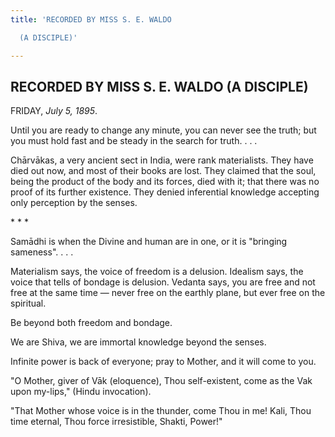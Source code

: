```yaml
---
title: 'RECORDED BY MISS S. E. WALDO

  (A DISCIPLE)'

---
```





  

## RECORDED BY MISS S. E. WALDO (A DISCIPLE)

FRIDAY, *July 5, 1895*.

Until you are ready to change any minute, you can never see the truth;
but you must hold fast and be steady in the search for truth. . . .

Chārvākas, a very ancient sect in India, were rank materialists. They
have died out now, and most of their books are lost. They claimed that
the soul, being the product of the body and its forces, died with it;
that there was no proof of its further existence. They denied
inferential knowledge accepting only perception by the senses.

\*    \*    \*

Samādhi is when the Divine and human are in one, or it is "bringing
sameness". . . .

Materialism says, the voice of freedom is a delusion. Idealism says, the
voice that tells of bondage is delusion. Vedanta says, you are free and
not free at the same time — never free on the earthly plane, but ever
free on the spiritual.

Be beyond both freedom and bondage.

We are Shiva, we are immortal knowledge beyond the senses.

Infinite power is back of everyone; pray to Mother, and it will come to
you.

"O Mother, giver of Vāk (eloquence), Thou self-existent, come as the Vak
upon my-lips," (Hindu invocation).

"That Mother whose voice is in the thunder, come Thou in me! Kali, Thou
time eternal, Thou force irresistible, Shakti, Power!"


